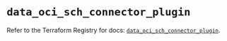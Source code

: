 # `data_oci_sch_connector_plugin`

Refer to the Terraform Registry for docs: [`data_oci_sch_connector_plugin`](https://registry.terraform.io/providers/oracle/oci/7.19.0/docs/data-sources/sch_connector_plugin).

